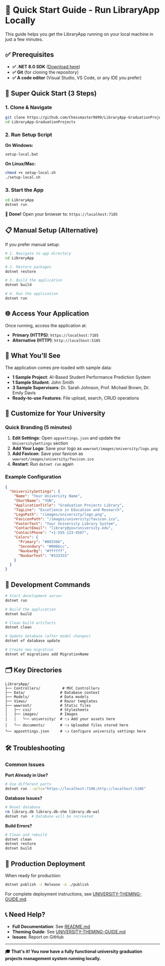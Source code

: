 # 🚀 Quick Start Guide - Run LibraryApp Locally

This guide helps you get the LibraryApp running on your local machine in just a few minutes.

## ✅ Prerequisites

- **✅ .NET 8.0 SDK** ([Download here](https://dotnet.microsoft.com/download/dotnet/8.0))
- **✅ Git** (for cloning the repository)
- **✅ A code editor** (Visual Studio, VS Code, or any IDE you prefer)

## 🏁 Super Quick Start (3 Steps)

### 1. Clone & Navigate
```bash
git clone https://github.com/Chessmaster9899/LibraryApp-GraduationProjects.git
cd LibraryApp-GraduationProjects
```

### 2. Run Setup Script
**On Windows:**
```cmd
setup-local.bat
```

**On Linux/Mac:**
```bash
chmod +x setup-local.sh
./setup-local.sh
```

### 3. Start the App
```bash
cd LibraryApp
dotnet run
```

**🎉 Done!** Open your browser to: `https://localhost:7105`

## 📋 Manual Setup (Alternative)

If you prefer manual setup:

```bash
# 1. Navigate to app directory
cd LibraryApp

# 2. Restore packages
dotnet restore

# 3. Build the application
dotnet build

# 4. Run the application
dotnet run
```

## 🌐 Access Your Application

Once running, access the application at:
- **Primary (HTTPS)**: `https://localhost:7105`
- **Alternative (HTTP)**: `http://localhost:5105`

## 🎯 What You'll See

The application comes pre-loaded with sample data:
- **1 Sample Project**: AI-Based Student Performance Prediction System
- **1 Sample Student**: John Smith
- **3 Sample Supervisors**: Dr. Sarah Johnson, Prof. Michael Brown, Dr. Emily Davis
- **Ready-to-use Features**: File upload, search, CRUD operations

## 🎨 Customize for Your University

### Quick Branding (5 minutes)
1. **Edit Settings**: Open `appsettings.json` and update the `UniversitySettings` section
2. **Add Your Logo**: Save your logo as `wwwroot/images/university/logo.png` 
3. **Add Favicon**: Save your favicon as `wwwroot/images/university/favicon.ico`
4. **Restart**: Run `dotnet run` again

### Example Configuration
```json
{
  "UniversitySettings": {
    "Name": "Your University Name",
    "ShortName": "YUN",
    "ApplicationTitle": "Graduation Projects Library",
    "TagLine": "Excellence in Education and Research",
    "LogoPath": "/images/university/logo.png",
    "FaviconPath": "/images/university/favicon.ico",
    "FooterText": "Your University Library System",
    "ContactEmail": "library@youruniversity.edu",
    "ContactPhone": "+1-555-123-4567",
    "Colors": {
      "Primary": "#003366",
      "Secondary": "#0066cc",
      "NavbarBg": "#ffffff",
      "NavbarText": "#333333"
    }
  }
}
```

## 🔧 Development Commands

```bash
# Start development server
dotnet run

# Build the application
dotnet build

# Clean build artifacts
dotnet clean

# Update database (after model changes)
dotnet ef database update

# Create new migration
dotnet ef migrations add MigrationName
```

## 🗂️ Key Directories

```
LibraryApp/
├── Controllers/          # MVC Controllers
├── Data/                # Database context
├── Models/              # Data models
├── Views/               # Razor templates
├── wwwroot/             # Static files
│   ├── css/             # Stylesheets
│   ├── images/          # Images
│   │   └── university/  # 👈 Add your assets here
│   └── documents/       # 👈 Uploaded files stored here
└── appsettings.json     # 👈 Configure university settings here
```

## 🛠️ Troubleshooting

### Common Issues

**Port Already in Use?**
```bash
# Use different ports
dotnet run --urls="https://localhost:7106;http://localhost:5106"
```

**Database Issues?**
```bash
# Reset database
rm library.db library.db-shm library.db-wal
dotnet run  # Database will be recreated
```

**Build Errors?**
```bash
# Clean and rebuild
dotnet clean
dotnet restore
dotnet build
```

## 🚀 Production Deployment

When ready for production:
```bash
dotnet publish -c Release -o ./publish
```

For complete deployment instructions, see [UNIVERSITY-THEMING-GUIDE.md](UNIVERSITY-THEMING-GUIDE.md).

## 📞 Need Help?

- **Full Documentation**: See [README.md](README.md)
- **Theming Guide**: See [UNIVERSITY-THEMING-GUIDE.md](UNIVERSITY-THEMING-GUIDE.md)
- **Issues**: Report on GitHub

---

**🎓 That's it! You now have a fully functional university graduation projects management system running locally.**